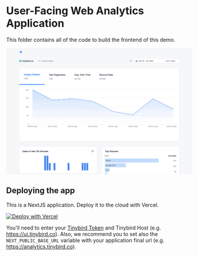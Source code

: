 # User-Facing Web Analytics Application

This folder contains all of the code to build the frontend of this demo.

![App Screenshot](../img/app_screenshot.png "App Screenshot")

## Deploying the app

This is a NextJS application. Deploy it to the cloud with Vercel.

[![Deploy with Vercel](https://vercel.com/button)](https://vercel.com/new/clone?repository-url=https%3A%2F%2Fgithub.com%2Ftinybirdco%2Fdemo-user-facing-web-analytics%2Ftree%2Fmain%2Fapp&env=NEXT_PUBLIC_TINYBIRD_AUTH_TOKEN,NEXT_PUBLIC_TINYBIRD_HOST,NEXT_PUBLIC_BASE_URL&envDescription=Tinybird%20configuration&project-name=user-facing-web-analytics&repository-name=user-facing-web-analytics)

You'll need to enter your [Tinybird Token](https://www.tinybird.co/docs/concepts/auth-tokens) and Tinybird Host (e.g. https://ui.tinybird.co).
Also, we recommend you to set also the `NEXT_PUBLIC_BASE_URL` variable with your application final url (e.g. https://analytics.tinybird.co).


